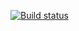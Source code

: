 [![Build status](https://ci.appveyor.com/api/projects/status/t6nnknv5o71ltwun?svg=true)](https://ci.appveyor.com/project/Alexey-A-Zaitsev/aqa-2-3-app-card-delivery)